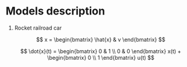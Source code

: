 # Models description

1. Rocket railroad car

$$
x = \begin{bmatrix}
    \hat{x} & v
\end{bmatrix}
$$


$$
\dot{x}(t) = 
\begin{bmatrix} 
    0 & 1 \\ 
    0 & 0 
\end{bmatrix} x(t) + \begin{bmatrix} 
    0 \\ 
    1 
\end{bmatrix} u(t)
$$
